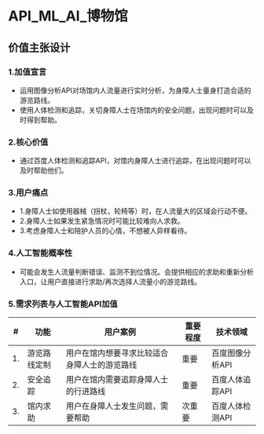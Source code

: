 # API_ML_AI_博物馆
## 价值主张设计
### 1.加值宣言
- 运用图像分析API对场馆内人流量进行实时分析，为身障人士量身打造合适的游览路线。
- 使用人体检测和追踪，关切身障人士在场馆内的安全问题，出现问题时可以及时得到帮助。
### 2.核心价值
- 通过百度人体检测和追踪API，对馆内身障人士进行追踪，在出现问题时可以及时帮助他们。
### 3.用户痛点
- 1.身障人士如使用器械（拐杖，轮椅等）时，在人流量大的区域会行动不便。
- 2.身障人士如果发生紧急情况时可能比较难向人求救。
- 3.考虑身障人士和陪护人员的心情，不想被人异样看待。
### 4.人工智能概率性
- 可能会发生人流量判断错误、监测不到位情况。会提供相应的求助和重新分析入口，让用户直接进行求助/再次选择人流量小的游览路线。
### 5.需求列表与人工智能API加值
|#|功能|用户案例|重要程度|技术领域|
| ---------- | --- | --- | --- |--- |
|1.|游览路线定制|用户在馆内想要寻求比较适合身障人士的游览路线|重要|百度图像分析API|
|2.|安全追踪|用户在馆内需要追踪身障人士的行进路线|重要|百度人体追踪API|
|3.|馆内求助|用户在身障人士发生问题，需要帮助|次重要|百度人体检测API|
